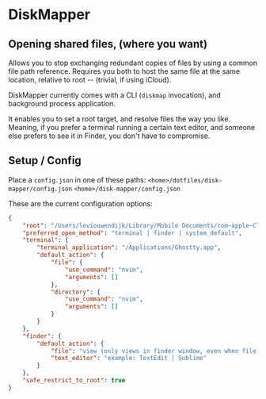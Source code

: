 # DiskMapper

## Opening shared files, (where you want)

Allows you to stop exchanging redundant copies of files by using a common file path reference. Requires you both to host the same file at the same location, relative to root -- (trivial, if using iCloud).

DiskMapper currently comes with a CLI (`diskmap` invocation), and background process application.

It enables you to set a root target, and resolve files the way you like. Meaning, if you prefer a terminal running a certain text editor, and someone else prefers to see it in Finder, you don't have to compromise.

## Setup / Config 

Place a `config.json` in one of these paths:
    `<home>/dotfiles/disk-mapper/config.json`
    `<home>/disk-mapper/config.json`

These are the current configuration options:

```json
{
    "root": "/Users/leviouwendijk/Library/Mobile Documents/com~apple~CloudDocs/Shared Files/Hondenmeesters",
    "preferred_open_method": "terminal | finder | system_default",
    "terminal": {
        "terminal_application": "/Applications/Ghostty.app",
        "default_action": {
            "file": {
                "use_command": "nvim",
                "arguments": []
            },
            "directory": {
                "use_command": "nvim",
                "arguments": []
            }
        }
    },
    "finder": {
        "default_action": {
            "file": "view (only views in finder window, even when file) | edit (opens in preferred text editor)",
            "text_editor": "example: TextEdit | Sublime"
        }
    },
    "safe_restrict_to_root": true
}
```

